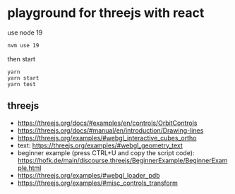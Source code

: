# playground for threejs with react

use node 19
```bash
nvm use 19
```

then start
```
yarn 
yarn start
yarn test
```

## threejs

* https://threejs.org/docs/#examples/en/controls/OrbitControls
* https://threejs.org/docs/#manual/en/introduction/Drawing-lines
* https://threejs.org/examples/#webgl_interactive_cubes_ortho
* text: https://threejs.org/examples/#webgl_geometry_text
* beginner example (press CTRL+U and copy the script code): https://hofk.de/main/discourse.threejs/BeginnerExample/BeginnerExample.html
* https://threejs.org/examples/#webgl_loader_pdb
* https://threejs.org/examples/#misc_controls_transform
